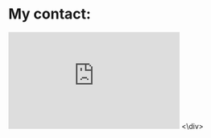# My contact:
<div>
    <iframe title="Me"width="340"height="192"frameborder="0"sandbox="allow-scripts"src="https://widgets.vendicated.dev/user?id=652400008141996042&theme=dark&banner=true&full-banner=true&rounded-corners=true&discord-icon=true&badges=false&guess-nitro=false&"></iframe>
<\div>

<!--
**0xSakonori/0xSakonori** is a ✨ _special_ ✨ repository because its `README.md` (this file) appears on your GitHub profile.

Here are some ideas to get you started:

- 🔭 I’m currently working on ...
- 🌱 I’m currently learning ...
- 👯 I’m looking to collaborate on ...
- 🤔 I’m looking for help with ...
- 💬 Ask me about ...
- 📫 How to reach me: ...
- 😄 Pronouns: ...
- ⚡ Fun fact: ...
-->
